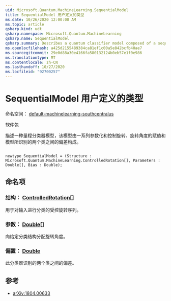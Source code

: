 ```yaml
---
uid: Microsoft.Quantum.MachineLearning.SequentialModel
title: SequentialModel 用户定义的类型
ms.date: 10/26/2020 12:00:00 AM
ms.topic: article
qsharp.kind: udt
qsharp.namespace: Microsoft.Quantum.MachineLearning
qsharp.name: SequentialModel
qsharp.summary: Describes a quantum classifier model composed of a sequence of parameterized and controlled rotations, an assignment of rotation angles, and a bias between the two classes recognized by the model.
ms.openlocfilehash: a425d2155489384ca81ef1c00a5e842bcfb40ae7
ms.sourcegitcommit: 29e0d88a30e4166fa580132124b0eb57e1f0e986
ms.translationtype: MT
ms.contentlocale: zh-CN
ms.lasthandoff: 10/27/2020
ms.locfileid: "92700257"
---
```

# <a name="sequentialmodel-user-defined-type"></a>SequentialModel 用户定义的类型

命名空间： [default-machinelearning-southcentralus](xref:Microsoft.Quantum.MachineLearning)

软件包 [](https://nuget.org/packages/)


描述一种量程分类器模型，该模型由一系列参数化和控制旋转、旋转角度的赋值和模型所识别的两个类之间的偏差构成。

```qsharp

newtype SequentialModel = (Structure : Microsoft.Quantum.MachineLearning.ControlledRotation[], Parameters : Double[], Bias : Double);
```



## <a name="named-items"></a>命名项

### <a name="structure--controlledrotation"></a>结构： [ControlledRotation](xref:Microsoft.Quantum.MachineLearning.ControlledRotation)[]

用于对输入进行分类的受控旋转序列。
### <a name="parameters--double"></a>参数： [Double](xref:microsoft.quantum.lang-ref.double)[]

向给定分类结构分配旋转角度。
### <a name="bias--double"></a>偏置： [Double](xref:microsoft.quantum.lang-ref.double)

此分类器识别的两个类之间的偏差。

## <a name="references"></a>参考

- [arXiv:1804.00633](https://arxiv.org/abs/1804.00633)